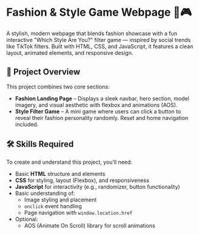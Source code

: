 # Fashion & Style Game Webpage 💃🎮

A stylish, modern webpage that blends fashion showcase with a fun interactive "Which Style Are You?" filter game — inspired by social trends like TikTok filters. Built with HTML, CSS, and JavaScript, it features a clean layout, animated elements, and responsive design.

## 🧵 Project Overview

This project combines two core sections:
- **Fashion Landing Page** – Displays a sleek navbar, hero section, model imagery, and visual aesthetic with flexbox and animations (AOS).
- **Style Filter Game** – A mini game where users can click a button to reveal their fashion personality randomly. Reset and home navigation included.

## 🛠️ Skills Required

To create and understand this project, you’ll need:
- Basic **HTML** structure and elements
- **CSS** for styling, layout (Flexbox), and responsiveness
- **JavaScript** for interactivity (e.g., randomizer, button functionality)
- Basic understanding of:
  - Image styling and placement
  - `onclick` event handling
  - Page navigation with `window.location.href`
- Optional:
  - AOS (Animate On Scroll) library for scroll animations


